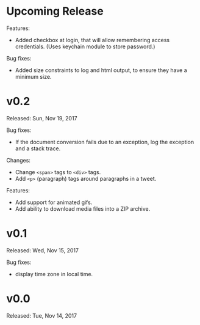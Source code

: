# Upcoming Release

Features:
- Added checkbox at login, that will allow remembering access credentials. (Uses keychain module to store password.)

Bug fixes:
- Added size constraints to log and html output, to ensure they have a minimum size.

# v0.2

Released: Sun, Nov 19, 2017

Bug fixes:
- If the document conversion fails due to an exception, log the exception and a stack trace.

Changes:
- Change ``<span>`` tags to ``<div>`` tags.
- Add ``<p>`` (paragraph) tags around paragraphs in a tweet.

Features:
- Add support for animated gifs.
- Add ability to download media files into a ZIP archive.

# v0.1

Released: Wed, Nov 15, 2017

Bug fixes:
- display time zone in local time.

# v0.0

Released: Tue, Nov 14, 2017
